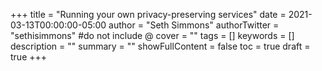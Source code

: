 +++
title = "Running your own privacy-preserving services"
date = 2021-03-13T00:00:00-05:00
author = "Seth Simmons"
authorTwitter = "sethisimmons" #do not include @
cover = ""
tags = []
keywords = []
description = ""
summary = ""
showFullContent = false
toc = true
draft = true
+++
